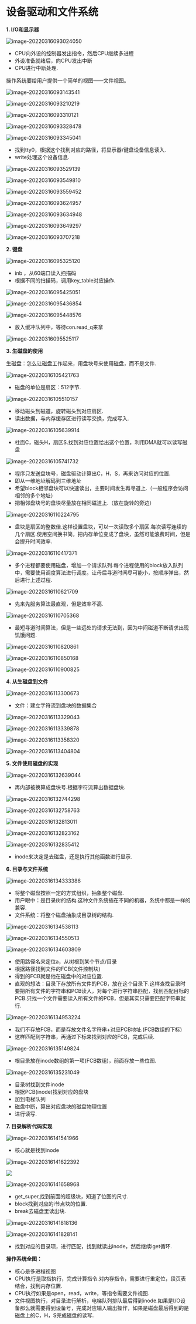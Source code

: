 # 设备驱动和文件系统

**1. I/O和显示器**

![image-20220316093024050](screenshot/image-20220316093024050.png)

+ CPU向外设的控制器发出指令，然后CPU继续多进程
+ 外设准备就绪后，向CPU发出中断
+ CPU进行中断处理.

操作系统要给用户提供一个简单的视图——文件视图。

![image-20220316093143541](screenshot/image-20220316093143541.png)

![image-20220316093210219](screenshot/image-20220316093210219.png)

![image-20220316093310121](screenshot/image-20220316093310121.png)

![image-20220316093328478](screenshot/image-20220316093328478.png)

![image-20220316093345041](screenshot/image-20220316093345041.png)

+ 找到tty0，根据这个找到对应的路径，将显示器/键盘设备信息读入.
+ write处理这个设备信息.

![image-20220316093529139](screenshot/image-20220316093529139.png)

![image-20220316093549810](screenshot/image-20220316093549810.png)

![image-20220316093559452](screenshot/image-20220316093559452.png)

![image-20220316093624957](screenshot/image-20220316093624957.png)

![image-20220316093634948](screenshot/image-20220316093634948.png)

![image-20220316093649297](screenshot/image-20220316093649297.png)

![image-20220316093707218](screenshot/image-20220316093707218.png)

**2. 键盘**

![image-20220316095325120](screenshot/image-20220316095325120.png)

+ inb ，从60端口读入扫描码
+ 根据不同的扫描码，调用key_table对应操作.

![image-20220316095425051](screenshot/image-20220316095425051.png)

![image-20220316095436854](screenshot/image-20220316095436854.png)

![image-20220316095448576](screenshot/image-20220316095448576.png)

+ 放入缓冲队列中，等待con.read_q来拿

![image-20220316095525117](screenshot/image-20220316095525117.png)

**3. 生磁盘的使用**

生磁盘：怎么让磁盘工作起来，用盘块号来使用磁盘，而不是文件.

![image-20220316105421763](screenshot/image-20220316105421763.png)

+ 磁盘的单位是扇区：512字节.

![image-20220316105510157](screenshot/image-20220316105510157.png)

+ 移动磁头到磁道，旋转磁头到对应扇区.
+ 读出数据，与内存缓存区进行读写交换，完成写入.

![image-20220316105639914](screenshot/image-20220316105639914.png)

+ 柱面C，磁头H，扇区S.找到对应位置给出这个位置，利用DMA就可以读写磁盘

![image-20220316105741732](screenshot/image-20220316105741732.png)

+ 程序只发送盘块号，磁盘驱动计算出C，H，S，再来访问对应的位置.
+ 即从一维地址解码到三维地址
+ 希望block相邻盘块可以快速读出，主要时间发生再寻道上.（一般程序会访问相邻的多个地址）
+ 把相邻盘块号的盘块尽量放在相同磁道上.（放在旋转的旁边）

![image-20220316110224795](screenshot/image-20220316110224795.png)

+ 盘块是扇区的整数倍.这样设置盘块，可以一次读取多个扇区.每次读写连续的几个扇区.使用空间换书简，把内存单位变成了盘块，虽然可能浪费时间，但是会提升时间效率.

![image-20220316110417371](screenshot/image-20220316110417371.png)

+ 多个进程都要使用磁盘，增加一个请求队列.每个进程使用的block放入队列中，需要使用调度算法进行调度。让母后寻道时间尽可能小，按顺序弹出，然后进行上述过程.

![image-20220316110621709](screenshot/image-20220316110621709.png)

+ 先来先服务算法最直观，但是效率不高.

![image-20220316110705368](screenshot/image-20220316110705368.png)

+ 最短寻道时间算法，但是一些远处的请求无法到，因为中间磁道不断请求出现饥饿问题.

![image-20220316110820861](screenshot/image-20220316110820861.png)

![image-20220316110850168](screenshot/image-20220316110850168.png)

![image-20220316110900825](screenshot/image-20220316110900825.png)

**4. 从生磁盘到文件**

![image-20220316113300673](screenshot/image-20220316113300673.png)

+ 文件：建立字符流到盘块的数据集合

![image-20220316113329043](screenshot/image-20220316113329043.png)

![image-20220316113339878](screenshot/image-20220316113339878.png)

![image-20220316113358320](screenshot/image-20220316113358320.png)

![image-20220316113404804](screenshot/image-20220316113404804.png)

**5. 文件使用磁盘的实现**

![image-20220316132639044](screenshot/image-20220316132639044.png)

+ 再内部被换算成盘块号.根据字符流算出数据盘块.

![image-20220316132744298](screenshot/image-20220316132744298.png)

![image-20220316132758763](screenshot/image-20220316132758763.png)

![image-20220316132813011](screenshot/image-20220316132813011.png)

![image-20220316132823162](screenshot/image-20220316132823162.png)

![image-20220316132835412](screenshot/image-20220316132835412.png)

+ inode来决定是去磁盘，还是执行其他函数进行显示.

**6. 目录与文件系统**

![image-20220316134333386](screenshot/image-20220316134333386.png)

+ 将整个磁盘按照一定的方式组织，抽象整个磁盘.
+ 用户眼中：是目录树的结构.这种文件系统插在不同的机器，系统中都是一样的兼容.
+ 文件系统：将整个磁盘抽象成目录树的结构.

![image-20220316134538113](screenshot/image-20220316134538113.png)

![image-20220316134550513](screenshot/image-20220316134550513.png)

![image-20220316134603809](screenshot/image-20220316134603809.png)

+ 使用路径名来定位a，从树根到某个节点/目录
+ 根据路径找到文件的FCB(文件控制块)
+ 得到的FCB就是他在磁盘中的对应位置.
+ 直观的想法：目录下存放所有文件的PCB，放在这个目录下.这样查找目录时要把所有文件的字符串和PCB读入，对每个进行字符串匹配，找到匹配目标的PCB.只找一个文件需要读入所有文件的PCB，但是其实只需要匹配字符串就行.

![image-20220316134953224](screenshot/image-20220316134953224.png)

+ 我们不存放FCB，而是存放文件名字符串+对应PCB地址.(FCB数组的下标)
+ 这样匹配到字符串，再通过下标来找到对应的FCB，完成后续.

![image-20220316135149824](screenshot/image-20220316135149824.png)

+ 根目录放在inode数组的第一项(FCB数组)，前面存放一些位图.

![image-20220316135231049](screenshot/image-20220316135231049.png)

+ 目录树找到文件inode
+ 根据PCB(inode)找到对应的盘块
+ 加到电梯队列
+ 磁盘中断，算出对应盘块的磁盘物理位置
+ 进行读写.

**7. 目录解析代码实现**

![image-20220316141541966](screenshot/image-20220316141541966.png)

+ 核心就是找到inode

![image-20220316141622392](screenshot/image-20220316141622392.png)

![](screenshot/image-20220316141633942.png)

![image-20220316141658968](screenshot/image-20220316141658968.png)

+ get_super,找到前面的超级块，知道了位图的尺寸.
+ block找到对应的i节点块的位置.
+ break去磁盘里读出块.

![image-20220316141818136](screenshot/image-20220316141818136.png)

![image-20220316141828141](screenshot/image-20220316141828141.png)

+ 找到对应的目录项，进行匹配，找到就读出inode，然后继续iget循环.

**操作系统全图：**

+ 核心是多进程视图
+ CPU执行是取指执行，完成计算指令.对内存指令，需要进行重定位，段页表结合，找到内存位置.
+ CPU执行如果是open，read，write，等指令需要文件视图.
+ 文件视图执行，对目录进行解析，电梯队列排队最后得到inode.如果是I/O设备那么就需要得到设备号，完成对应输入输出操作，如果是磁盘最后得到的是磁盘上的C，H，S完成磁盘的读写.